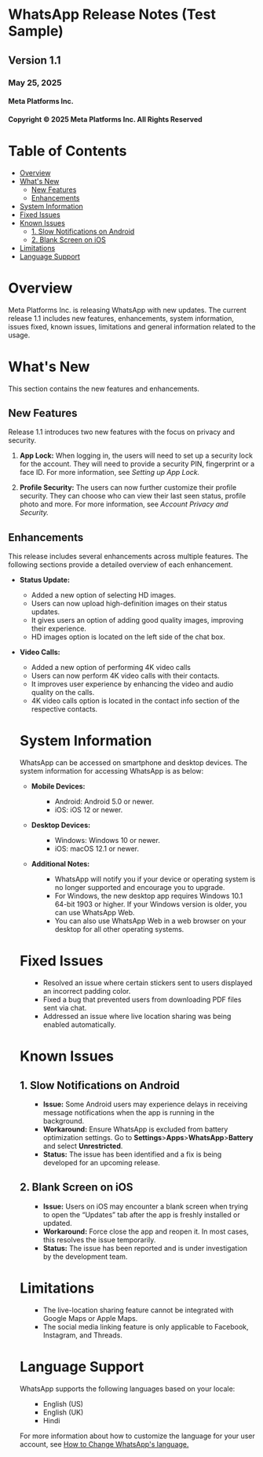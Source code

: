 # WhatsApp Release Notes (Test Sample)

## Version 1.1
### May 25, 2025
#### Meta Platforms Inc.

#### Copyright © 2025 Meta Platforms Inc. All Rights Reserved
 
# Table of Contents
- [Overview](#overview)
- [What's New](#whats-new)
  - [New Features](#new-features)
  - [Enhancements](#enhancements)
- [System Information](#system-information)
- [Fixed Issues](#fixed-issues)
- [Known Issues](#known-issues)
  - [1. Slow Notifications on Android](#1-slow-notifications-on-android)
  - [2. Blank Screen on iOS](#2-blank-screen-on-ios)
- [Limitations](#limitations)
- [Language Support](#language-support)

# Overview
<p> Meta Platforms Inc. is releasing WhatsApp with new updates. The current release 1.1 includes new features, enhancements, system information, issues fixed, known issues, limitations and general information related to the usage.
</p>

# What's New
This section contains the new features and enhancements.

## New Features
Release 1.1 introduces two new features with the focus on privacy and security.

1. __App Lock:__ When logging in, the users will need to set up a security lock for the account. They will need to provide a security PIN, fingerprint or a face ID. For more information, see _Setting up App Lock._

2. __Profile Security:__ The users can now further customize their profile security. They can choose who can view their last seen status, profile photo and more. For more information, see _Account Privacy and Security._

## Enhancements
This release includes several enhancements across multiple features. The following sections provide a detailed overview of each enhancement.

* __Status Update:__
<ul>

* Added a new option of selecting HD images.
* Users can now upload high-definition images on their status updates.
* It gives users an option of adding good quality images, improving their experience.
* HD images option is located on the left side of the chat box.
</ul>

* __Video Calls:__
<ul>

* Added a new option of performing 4K video calls
* Users can now perform 4K video calls with their contacts.
* It improves user experience by enhancing the video and audio quality on the calls.
* 4K video calls option is located in the contact info section of the respective contacts.

# System Information
WhatsApp can be accessed on smartphone and desktop devices. The system information for accessing WhatsApp is as below:
* __Mobile Devices:__
  <ul>

  * Android: Android 5.0 or newer.
  * iOS: iOS 12 or newer.
</ul>

* __Desktop Devices:__
  <ul>

    * Windows: Windows 10 or newer. 
    * iOS: macOS 12.1 or newer.
</ul>

* __Additional Notes:__
  <ul>

   * WhatsApp will notify you if your device or operating system is no longer supported and encourage you to upgrade.
   * For Windows, the new desktop app requires Windows 10.1 64-bit 1903 or higher. If your Windows version is older, you can use WhatsApp Web.
   * You can also use WhatsApp Web in a web browser on your desktop for all other operating systems.

</ul>

# Fixed Issues
<ul>

* Resolved an issue where certain stickers sent to users displayed an incorrect padding color.
* Fixed a bug that prevented users from downloading PDF files sent via chat.
* Addressed an issue where live location sharing was being enabled automatically.

</ul>

# Known Issues

## 1. Slow Notifications on Android
<ul>

* __Issue:__ Some Android users may experience delays in receiving message notifications when the app is running in the background.
* __Workaround:__ Ensure WhatsApp is excluded from battery optimization settings. Go to __Settings__>__Apps__>__WhatsApp__>__Battery__ and select __Unrestricted__.
* __Status:__ The issue has been identified and a fix is being developed for an upcoming release.
</ul>

## 2. Blank Screen on iOS
<ul>

* __Issue:__ Users on iOS may encounter a blank screen when trying to open the “Updates” tab after the app is freshly installed or updated.
* __Workaround:__ Force close the app and reopen it. In most cases, this resolves the issue temporarily.
* __Status:__ The issue has been reported and is under investigation by the development team.
</ul>

# Limitations
<ul>

* The live-location sharing feature cannot be integrated with Google Maps or Apple Maps.
* The social media linking feature is only applicable to Facebook, Instagram, and Threads.

</ul>

# Language Support
WhatsApp supports the following languages based on your locale:
<ul>

* English (US)
* English (UK)
* Hindi

</ul>

For more information about how to customize the language for your user account, see [How to Change WhatsApp's language.](https://[whatsapp.com/](https://faq.whatsapp.com/779773243128935/?cms_platform=android))
